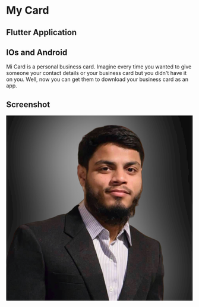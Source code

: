 # My Card
## Flutter Application

## IOs and Android 

Mi Card is a personal business card. Imagine every time you wanted to give someone your contact details or your business card but you didn't have it on you. Well, now you can get them to download your business card as an app.

## Screenshot

![image](https://github.com/zeeshanayaz/my-card-Flutter-App/blob/master/images/zeeshan-dp.png)